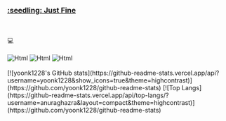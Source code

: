 <br />
<a href="https://cooltext.com"><h3> :seedling: Just Fine </h3></a>
<br />
<br />
   💻
  <br />
  <br />
  <img alt="Html" src ="https://img.shields.io/badge/JavaScriipt-F7DF1E.svg?&style=for-the-badge&logo=JavaScript&logoColor=black"/>
  <img alt="Html" src ="https://img.shields.io/badge/TypeScript-3178C6.svg?&style=for-the-badge&logo=TypeScript&logoColor=black"/>
  <img alt="Html" src ="https://img.shields.io/badge/IntelliJ-FFFFFF.svg?&style=for-the-badge&logo=intellijidea&logoColor=black"/>
  <br />
  <br />
[![yoonk1228's GitHub stats](https://github-readme-stats.vercel.app/api?username=yoonk1228&show_icons=true&theme=highcontrast)](https://github.com/yoonk1228/github-readme-stats)
[![Top Langs](https://github-readme-stats.vercel.app/api/top-langs/?username=anuraghazra&layout=compact&theme=highcontrast)](https://github.com/yoonk1228/github-readme-stats)
